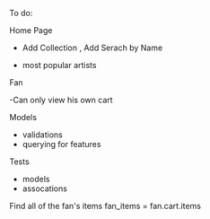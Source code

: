 To do:


Home Page

- Add Collection , Add Serach by Name

-  most popular artists

Fan 

-Can only view his own cart

Models
  - validations
  - querying for features


Tests
  - models
  - assocations


Find all of the fan's items
  fan_items = fan.cart.items